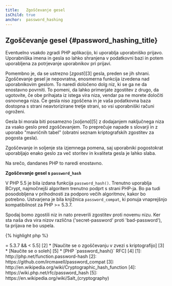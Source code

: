 ```yaml
---
title:   Zgoščevanje gesel
isChild: true
anchor:  password_hashing
---
```


## Zgoščevanje gesel {#password_hashing_title}

Eventuelno vsakdo zgradi PHP aplikacijo, ki uporablja uporabniško prijavo. Uporabniška imena in gesla so lahko shranjena v podatkovni bazi in potem uporabljena za potrjevanje
uporabnikov pri prijavi.

Pomembno je, da se ustrezno [_zgosti_][3] gesla, preden se jih shrani. Zgoščevanje gesel je nepovratna, enosmerna funkcija izvedena nad uporabnikovim geslom. To naredi
določeno dolg niz, ki se ga ne da enostavno povrniti. To pomeni, da lahko primerjate zgostitev z drugo, da ugotovite, če obe prihajata iz istega vira niza, vendar pa ne morete
določiti osnovnega niza. Če gesla niso zgoščena in je vaša podatkovna baza dostopna s strani neavtorizirane tretje strani, so vsi uporabniški računi ogroženi.

Gesla bi morala biti posamezno [_soljena_][5] z dodajanjem naključnega niza za vsako geslo pred zgoščevanjem. To preprečuje napade s slovarji in z uporabo "mavričnih tabel" (obratni seznam kriptografskih zgostitev za pogosta gesla).

Zgoščevanje in soljenje sta izjemnega pomena, saj uporabniki pogostokrat uporabljajo enako geslo za več storitev in kvaliteta gesla je lahko slaba.

Na srečo, dandanes PHP to naredi enostavno.

**Zgoščevanje gesel s `password_hash`**

V PHP 5.5 je bila izdana funkcija `password_hash()`. Trenutno uporablja BCrypt, najmočnejši algoritem trenutno podprt s strani PHP-ja. Bo pa tudi posodobljena v prihodnosti za podporo večih
algoritmov, kakor bo potrebno. Ustvarjena je bila knjižnica `password_compat`, ki ponuja vnaprejšnjo kompatibilnost za PHP >= 5.3.7.

Spodaj bomo zgostili niz in nato preverili zgostitev proti novemu nizu. Ker sta naša dva vira nizov različna ('secret-password' proti 'bad-password'), ta prijava ne bo uspela.

{% highlight php %}
<?php
require 'password.php';

$passwordHash = password_hash('secret-password', PASSWORD_DEFAULT);

if (password_verify('bad-password', $passwordHash)) {
    // Correct Password
} else {
    // Wrong password
}
{% endhighlight %}

`password_hash()` poskrbi za soljenje gesel. Sol je shranjena skupaj z algoritmom in "ceno" kot del zgostitve. `password_verify()` to izloči, da določi, kako preveriti geslo, tako da vam ni potrebno uporabiti ločenega polja v podatkovni bazi, da shranite vaše soli.

* [Naučite se o `password_hash()`] [1]
* [`password_compat` za PHP >= 5.3.7 && < 5.5] [2]
* [Naučite se o zgoščevanju v zvezi s kriptografijo] [3]
* [Naučite se o soleh] [5]
* [PHP `password_hash()` RFC] [4]


[1]: http://php.net/function.password-hash
[2]: https://github.com/ircmaxell/password_compat
[3]: http://en.wikipedia.org/wiki/Cryptographic_hash_function
[4]: https://wiki.php.net/rfc/password_hash
[5]: https://en.wikipedia.org/wiki/Salt_(cryptography)
